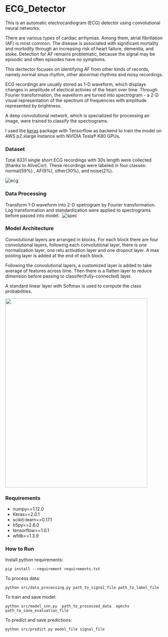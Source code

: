 # ECG_Detector

This is an automatic electrocardiogram (ECG) detector using convolutional neural networks. 

There are various types of cardiac arrhymias. Among them, atrial fibrillation (AF) is most common.  The disease is associated with significant mortality and morbidity through an increasing risk of heart failure, dementia, and stoke. Detection for AF remains problematic, because the signal may be episodic and often episodes have no symptoms. 

This dectector focuses on identifying AF from other kinds of records, namely normal sinus rhythm, other abnormal rhythms and noisy recordings. 

ECG recordings are usually stored as 1-D waveform, which displays changes in amplitude of electical activies of the heart over time. Through Fourier transformation, the waveform are turned into spectrogram - a 2-D visual representation of the spectrum of frequencies with amplitude represented by brightness.

A deep convolutional network, which is specialized for processing an image, were trained to classify the spectrograms. 

I used the [keras](keras.io) package with Tensorflow as backend to train the model on AWS p2.xlarge instance with NVIDIA Tesla® K80 GPUs.  


### Dataset
Total 8331 single short ECG recordings with 30s length were collected (thanks to AliveCor). These recordings were labeled in four classes: normal(59%) , AF(9%), other(30%), and noise(2%). 

![ecg](https://github.com/gogowenzhang/ECG_Detector/blob/master/img/ecg_new.png)

### Data Processing
Transform 1-D waveform into 2-D spetrogram by Fourier transformation. 
Log transformation and standardization were applied to spectrograms before passed into model. 
![]()
![spec](https://github.com/gogowenzhang/ECG_Detector/blob/master/img/spectrogram.png)

### Model Architecture

Convolutional layers are arranged in blocks. For each block there are four convolutional layers, following each convolutional layer, there is one normalization layer, one relu activation layer and one dropout layer. A max pooling layer is added at the end of each block. 

Following the convolutional layers, a customized layer is added to take average of features across time. Then there is a flatten layer to reduce dimension before passing to classifer(fully-connected) layer. 

A standard linear layer with Softmax is used to compute the class probabilities. 

<img src="https://github.com/gogowenzhang/ECG_Detector/blob/master/img/nn.png" width="450" height="600">


### Requirements
* numpy==1.12.0
* Keras==2.0.1
* scikit-learn==0.17.1
* h5py==2.6.0
* tensorflow==1.0.1
* wfdb==1.3.9


### How to Run
Install python requirements:
```
pip install --requirement requirements.txt
```

To process data:
```
python src/data_processing.py path_to_signal_file path_to_label_file
```

To train and save model:
```
python src/model_cnn.py  path_to_processed_data  epochs  path_to_save_evaluation_file
```

To predict and save predictions:
```
python src/predict.py model_file signal_file
```






